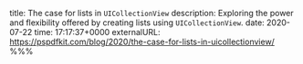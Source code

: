 title: The case for lists in `UICollectionView`
description: Exploring the power and flexibility offered by creating lists using `UICollectionView`.
date: 2020-07-22
time: 17:17:37+0000
externalURL: https://pspdfkit.com/blog/2020/the-case-for-lists-in-uicollectionview/
%%%
